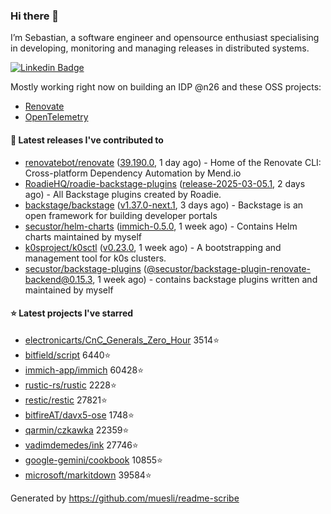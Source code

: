 ### Hi there 👋

I’m Sebastian, a software engineer and opensource enthusiast specialising in developing, monitoring and managing releases in distributed systems.    

[![Linkedin Badge](https://img.shields.io/badge/-LinkedIn-blue?style=flat&logo=Linkedin&logoColor=white&link=https://www.linkedin.com/in/sebastian-poxhofer/)](https://www.linkedin.com/in/sebastian-poxhofer/)

Mostly working right now on building an IDP @n26 and these OSS projects:
- [Renovate](https://github.com/renovatebot/renovate)
- [OpenTelemetry](https://github.com/open-telemetry)



#### 🚀 Latest releases I've contributed to

- [renovatebot/renovate](https://github.com/renovatebot/renovate) ([39.190.0](https://github.com/renovatebot/renovate/releases/tag/39.190.0), 1 day ago) - Home of the Renovate CLI: Cross-platform Dependency Automation by Mend.io
- [RoadieHQ/roadie-backstage-plugins](https://github.com/RoadieHQ/roadie-backstage-plugins) ([release-2025-03-05.1](https://github.com/RoadieHQ/roadie-backstage-plugins/releases/tag/release-2025-03-05.1), 2 days ago) - All Backstage plugins created by Roadie.
- [backstage/backstage](https://github.com/backstage/backstage) ([v1.37.0-next.1](https://github.com/backstage/backstage/releases/tag/v1.37.0-next.1), 3 days ago) - Backstage is an open framework for building developer portals
- [secustor/helm-charts](https://github.com/secustor/helm-charts) ([immich-0.5.0](https://github.com/secustor/helm-charts/releases/tag/immich-0.5.0), 1 week ago) - Contains Helm charts maintained by myself
- [k0sproject/k0sctl](https://github.com/k0sproject/k0sctl) ([v0.23.0](https://github.com/k0sproject/k0sctl/releases/tag/v0.23.0), 1 week ago) - A bootstrapping and management tool for k0s clusters.
- [secustor/backstage-plugins](https://github.com/secustor/backstage-plugins) ([@secustor/backstage-plugin-renovate-backend@0.15.3](https://github.com/secustor/backstage-plugins/releases/tag/%40secustor/backstage-plugin-renovate-backend%400.15.3), 1 week ago) - contains backstage plugins written and maintained by myself

#### ⭐ Latest projects I've starred

- [electronicarts/CnC_Generals_Zero_Hour](https://github.com/electronicarts/CnC_Generals_Zero_Hour) 3514⭐
- [bitfield/script](https://github.com/bitfield/script) 6440⭐
- [immich-app/immich](https://github.com/immich-app/immich) 60428⭐
- [rustic-rs/rustic](https://github.com/rustic-rs/rustic) 2228⭐
- [restic/restic](https://github.com/restic/restic) 27821⭐
- [bitfireAT/davx5-ose](https://github.com/bitfireAT/davx5-ose) 1748⭐
- [qarmin/czkawka](https://github.com/qarmin/czkawka) 22359⭐
- [vadimdemedes/ink](https://github.com/vadimdemedes/ink) 27746⭐
- [google-gemini/cookbook](https://github.com/google-gemini/cookbook) 10855⭐
- [microsoft/markitdown](https://github.com/microsoft/markitdown) 39584⭐



Generated by https://github.com/muesli/readme-scribe
